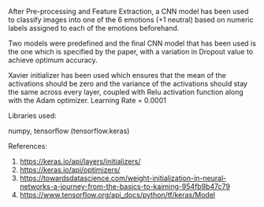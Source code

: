 After Pre-processing and Feature Extraction, a CNN model has been used to classify images into one of the 6 emotions (+1 neutral) based on numeric labels assigned to each of the emotions beforehand.

Two models were predefined and the final CNN model that has been used is the one which is specified by the paper, with a variation in Dropout value to achieve optimum accuracy.

Xavier initializer has been used which ensures that the mean of the activations should be zero and the variance of the activations should stay the same across every layer, coupled with Relu activation function along with the Adam optimizer.
Learning Rate = 0.0001

Libraries used:

numpy, tensorflow (tensorflow.keras)

References:
1. https://keras.io/api/layers/initializers/
2. https://keras.io/api/optimizers/
3. https://towardsdatascience.com/weight-initialization-in-neural-networks-a-journey-from-the-basics-to-kaiming-954fb9b47c79
4. https://www.tensorflow.org/api_docs/python/tf/keras/Model
